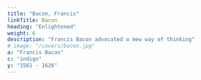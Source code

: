 ```yaml
---
title: "Bacon, Francis"
linkTitle: Bacon
heading: "Enlightened"
weight: 6
description: "Francis Bacon advocated a mew way of thinking"
# image: "/covers/bacon.jpg"
a: "Francis Bacon"
c: "indigo"
y: "1561 - 1626"
---
```

